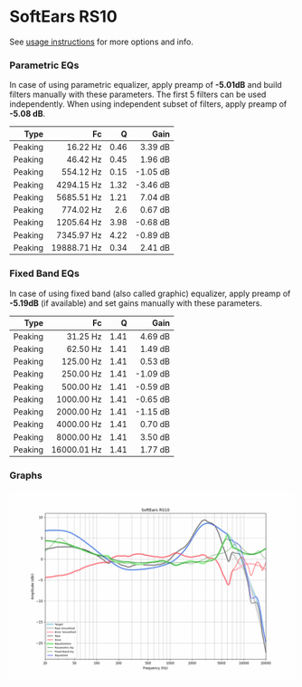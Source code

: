 # SoftEars RS10
See [usage instructions](https://github.com/jaakkopasanen/AutoEq#usage) for more options and info.

### Parametric EQs
In case of using parametric equalizer, apply preamp of **-5.01dB** and build filters manually
with these parameters. The first 5 filters can be used independently.
When using independent subset of filters, apply preamp of **-5.08 dB**.

| Type    | Fc          |    Q | Gain     |
|--------:|------------:|-----:|---------:|
| Peaking | 16.22 Hz    | 0.46 | 3.39 dB  |
| Peaking | 46.42 Hz    | 0.45 | 1.96 dB  |
| Peaking | 554.12 Hz   | 0.15 | -1.05 dB |
| Peaking | 4294.15 Hz  | 1.32 | -3.46 dB |
| Peaking | 5685.51 Hz  | 1.21 | 7.04 dB  |
| Peaking | 774.02 Hz   | 2.6  | 0.67 dB  |
| Peaking | 1205.64 Hz  | 3.98 | -0.68 dB |
| Peaking | 7345.97 Hz  | 4.22 | -0.89 dB |
| Peaking | 19888.71 Hz | 0.34 | 2.41 dB  |

### Fixed Band EQs
In case of using fixed band (also called graphic) equalizer, apply preamp of **-5.19dB**
(if available) and set gains manually with these parameters.

| Type    | Fc          |    Q | Gain     |
|--------:|------------:|-----:|---------:|
| Peaking | 31.25 Hz    | 1.41 | 4.69 dB  |
| Peaking | 62.50 Hz    | 1.41 | 1.49 dB  |
| Peaking | 125.00 Hz   | 1.41 | 0.53 dB  |
| Peaking | 250.00 Hz   | 1.41 | -1.09 dB |
| Peaking | 500.00 Hz   | 1.41 | -0.59 dB |
| Peaking | 1000.00 Hz  | 1.41 | -0.65 dB |
| Peaking | 2000.00 Hz  | 1.41 | -1.15 dB |
| Peaking | 4000.00 Hz  | 1.41 | 0.70 dB  |
| Peaking | 8000.00 Hz  | 1.41 | 3.50 dB  |
| Peaking | 16000.01 Hz | 1.41 | 1.77 dB  |

### Graphs
![](./SoftEars%20RS10.png)